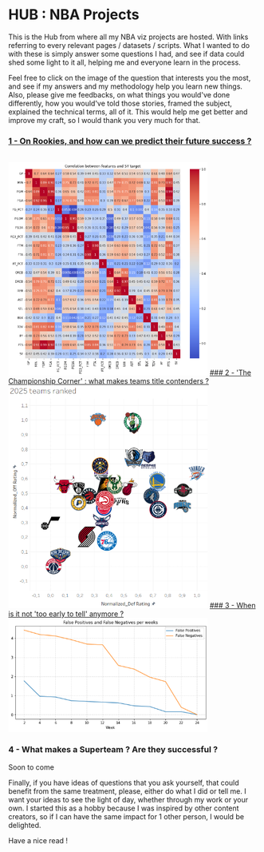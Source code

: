 # HUB : NBA Projects
This is the Hub from where all my NBA viz projects are hosted. With links referring to every relevant pages / datasets / scripts.
What I wanted to do with these is simply answer some questions I had, and see if data could shed some light to it all, helping me and everyone learn in the process.

Feel free to click on the image of the question that interests you the most, and see if my answers and my methodology help you learn new things. Also, please give me feedbacks, on what things you would've done differently, how you would've told those stories, framed the subject, explained the technical terms, all of it. This would help me get better and improve my craft, so I would thank you very much for that.
<br>
<a href="https://remibounoua7.github.io/NBA-rookies-stats/">
### 1 - On Rookies, and how can we predict their future success ?
<br>
<img src="Rookie Success Predictor/Correlation Matrix.png" style="width:400px" /></a>

<a href="https://remibounoua7.github.io/NBA-Championship-Corner/">
### 2 - 'The Championship Corner' : what makes teams title contenders ?
<br>
<img src="Champion Golden zone/2025 screenshot.PNG" style="width:400px" /></a>

<a href="https://remibounoua7.github.io/NBA-EarlinessAnalysis/">
### 3 - When is it not 'too early to tell' anymore ?
<br>
<img src="When is it too early/FalsePos&Neg.png" style="width:400px" /></a>

### 4 - What makes a Superteam ? Are they successful ?
Soon to come

Finally, if you have ideas of questions that you ask yourself, that could benefit from the same treatment, please, either do what I did or tell me. I want your ideas to see the light of day, whether through my work or your own. I started this as a hobby because I was inspired by other content creators, so if I can have the same impact for 1 other person, I would be delighted.

Have a nice read !
